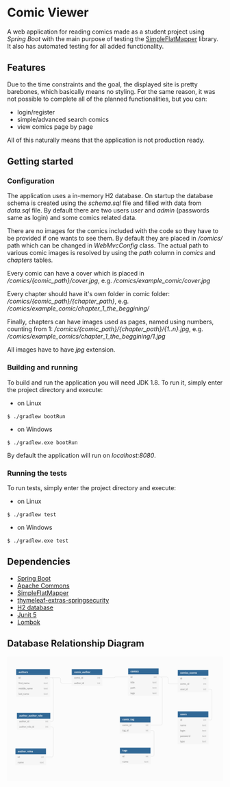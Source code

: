 # Comic Viewer
A web application for reading comics made as a student project using *Spring Boot* with the main purpose of testing the [SimpleFlatMapper](https://github.com/arnaudroger/SimpleFlatMapper) library. It also has automated testing for all added functionality.

## Features
Due to the time constraints and the goal, the displayed site is pretty barebones, which basically means no styling.
For the same reason, it was not possible to complete all of the planned functionalities, but you can:
  * login/register
  * simple/advanced search comics
  * view comics page by page

All of this naturally means that the application is not production ready.

## Getting started
### Configuration
The application uses a in-memory H2 database. On startup the database schema is created using the *schema.sql* file and filled with data from *data.sql* file.
By default there are two users *user* and *admin* (passwords same as login) and some comics related data.

There are no images for the comics included with the code so they have to be provided if one wants to see them.
By default they are placed in */comics/* path which can be changed in *WebMvcConfig* class.
The actual path to various comic images is resolved by using the *path* column in *comics* and *chapters* tables.

Every comic can have a cover which is placed in */comics/{comic_path}/cover.jpg*, e.g. */comics/example_comic/cover.jpg*

Every chapter should have it's own folder in comic folder: */comics/{comic_path}/{chapter_path}*, e.g. */comics/example_comic/chapter_1_the_beggining/*

Finally, chapters can have images used as pages, named using numbers, counting from 1: */comics/{comic_path}/{chapter_path}/{1..n}.jpg*, e.g. */comics/example_comics/chapter_1_the_beggining/1.jpg*

All images have to have *jpg* extension.

### Building and running
To build and run the application you will need JDK 1.8.
To run it, simply enter the project directory and execute:
  * on Linux

```
$ ./gradlew bootRun
```
  * on Windows

```
$ ./gradlew.exe bootRun
```

By default the application will run on *localhost:8080*.

### Running the tests
To run tests, simply enter the project directory and execute:
  * on Linux

```
$ ./gradlew test
```
  * on Windows

```
$ ./gradlew.exe test
```

## Dependencies
  * [Spring Boot](https://github.com/spring-projects/spring-boot)
  * [Apache Commons](https://github.com/apache/commons-lang)
  * [SimpleFlatMapper](https://github.com/arnaudroger/SimpleFlatMapper)
  * [thymeleaf-extras-springsecurity](https://github.com/thymeleaf/thymeleaf-extras-springsecurity)
  * [H2 database](https://github.com/h2database/h2database)
  * [Junit 5](https://github.com/junit-team/junit5)
  * [Lombok](https://github.com/rzwitserloot/lombok)

## Database Relationship Diagram
![Image of database relationship diagram](/img/db_diagram.png)
